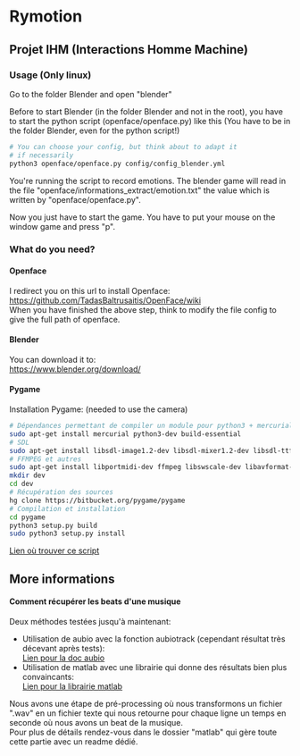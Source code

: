 # Rymotion

## Projet IHM (Interactions Homme Machine)

### Usage (Only linux)

Go to the folder Blender and open "blender"

Before to start Blender (in the folder Blender and not in the root), you have to
start the python script (openface/openface.py) like this
(You have to be in the folder Blender, even for the python script!)

```bash
# You can choose your config, but think about to adapt it
# if necessarily
python3 openface/openface.py config/config_blender.yml
```

You're running the script to record emotions. The blender game will
read in the file "openface/informations_extract/emotion.txt" the value
which is written by "openface/openface.py".

Now you just have to start the game. You have to put your mouse on the window
game and press "p".

### What do you need?

#### Openface

I redirect you on this url to install Openface:  
https://github.com/TadasBaltrusaitis/OpenFace/wiki  
When you have finished the above step, think to modify
the file config to give the full path of openface.

#### Blender

You can download it to:  
https://www.blender.org/download/

#### Pygame

Installation Pygame: (needed to use the camera)

```bash
# Dépendances permettant de compiler un module pour python3 + mercurial pour cloner le repo
sudo apt-get install mercurial python3-dev build-essential
# SDL
sudo apt-get install libsdl-image1.2-dev libsdl-mixer1.2-dev libsdl-ttf2.0-dev libsdl1.2-dev
# FFMPEG et autres
sudo apt-get install libportmidi-dev ffmpeg libswscale-dev libavformat-dev libavcodec-dev libsmpeg-dev
mkdir dev
cd dev
# Récupération des sources
hg clone https://bitbucket.org/pygame/pygame
# Compilation et installation
cd pygame
python3 setup.py build
sudo python3 setup.py install
```

[Lien où trouver ce script](https://openclassrooms.com/forum/sujet/pygame-pour-python-3-3-sous-ubuntu-12-10)


## More informations

#### Comment récupérer les beats d'une musique

Deux méthodes testées jusqu'à maintenant:  

-  Utilisation de aubio avec la fonction aubiotrack (cependant résultat très décevant après tests):  
[Lien pour la doc aubio](https://github.com/aubio/aubio)
-  Utilisation de matlab avec une librairie qui donne des résultats bien plus convaincants:  
[Lien pour la librairie matlab](http://labrosa.ee.columbia.edu/projects/coversongs/)

Nous avons une étape de pré-processing où nous transformons un fichier ".wav" en un fichier texte qui nous retourne pour chaque ligne un temps en seconde où nous avons un beat de la musique.  
Pour plus de détails rendez-vous dans le dossier "matlab" qui gère toute cette partie avec un readme dédié.
